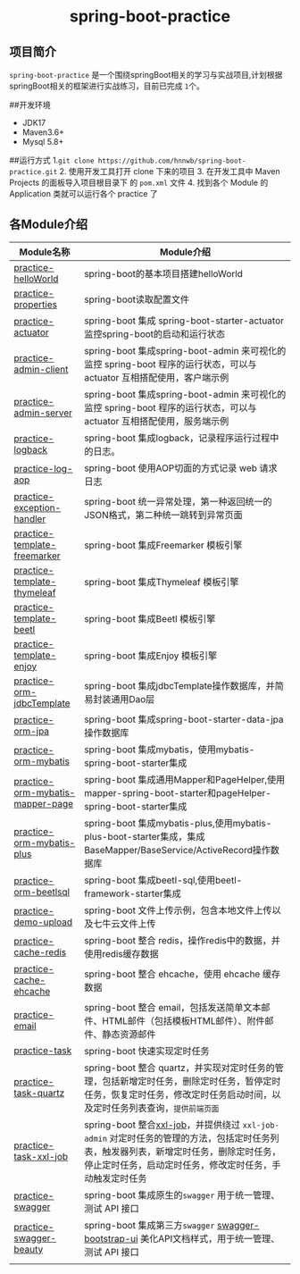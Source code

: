 <h1 align="center">spring-boot-practice</h1>

## 项目简介

`spring-boot-practice` 是一个围绕springBoot相关的学习与实战项目,计划根据springBoot相关的框架进行实战练习，目前已完成 `1`个。

##开发环境

- JDK17
- Maven3.6+
- Mysql 5.8+

##运行方式
1.`git clone https://github.com/hnnwb/spring-boot-practice.git`
2. 使用开发工具打开 clone 下来的项目
3. 在开发工具中 Maven Projects 的面板导入项目根目录下 的 `pom.xml` 文件
4. 找到各个 Module 的 Application 类就可以运行各个 practice 了

## 各Module介绍


| Module名称                                                             | Module介绍                                                                                                                                                                                                                               |
| ---------------------------------------------------------------------- | ---------------------------------------------------------------------------------------------------------------------------------------------------------------------------------------------------------------------------------------- |
| [practice-helloWorld](./practice-helloworld)                           | spring-boot的基本项目搭建helloWorld                                                                                                                                                                                                      |
| [practice-properties](./practice-properties)                           | spring-boot读取配置文件                                                                                                                                                                                                                  |
| [practice-actuator](./practice-actuator)                               | spring-boot 集成 spring-boot-starter-actuator 监控spring-boot的启动和运行状态                                                                                                                                                            |
| [practice-admin-client](./practice-admin-client)                       | spring-boot 集成spring-boot-admin 来可视化的监控 spring-boot 程序的运行状态，可以与 actuator 互相搭配使用，客户端示例                                                                                                                    |
| [practice-admin-server](./practice-admin-server)                       | spring-boot 集成spring-boot-admin 来可视化的监控 spring-boot 程序的运行状态，可以与 actuator 互相搭配使用，服务端示例                                                                                                                    |
| [practice-logback](./practice-logback)                                 | spring-boot 集成logback，记录程序运行过程中的日志。                                                                                                                                                                                      |
| [practice-log-aop](./practice-log-aop)                                 | spring-boot 使用AOP切面的方式记录 web 请求日志                                                                                                                                                                                           |
| [practice-exception-handler](./practice-exception-handler)             | spring-boot 统一异常处理，第一种返回统一的JSON格式，第二种统一跳转到异常页面                                                                                                                                                             |
| [practice-template-freemarker](./practice-template-freemarker)         | spring-boot 集成Freemarker 模板引擎                                                                                                                                                                                                      |
| [practice-template-thymeleaf](./practice-template-thymeleaf)           | spring-boot 集成Thymeleaf 模板引擎                                                                                                                                                                                                       |
| [practice-template-beetl](./practice-template-beetl)                   | spring-boot 集成Beetl 模板引擎                                                                                                                                                                                                           |
| [practice-template-enjoy](./practice-template-enjoy)                   | spring-boot 集成Enjoy 模板引擎                                                                                                                                                                                                           |
| [practice-orm-jdbcTemplate](./practice-orm-jdbcTemplate)               | spring-boot 集成jdbcTemplate操作数据库，并简易封装通用Dao层                                                                                                                                                                              |
| [practice-orm-jpa](./practice-orm-jpa)                                 | spring-boot 集成spring-boot-starter-data-jpa操作数据库                                                                                                                                                                                   |
| [practice-orm-mybatis](./practice-orm-mybatis)                         | spring-boot 集成mybatis，使用mybatis-spring-boot-starter集成                                                                                                                                                                             |
| [practice-orm-mybatis-mapper-page](./practice-orm-mybatis-mapper-page) | spring-boot 集成通用Mapper和PageHelper,使用mapper-spring-boot-starter和pageHelper-spring-boot-starter集成                                                                                                                                |
| [practice-orm-mybatis-plus](./practice-orm-mybatis-plus)               | spring-boot 集成mybatis-plus,使用mybatis-plus-boot-starter集成，集成BaseMapper/BaseService/ActiveRecord操作数据库                                                                                                                        |
| [practice-orm-beetlsql](./practice-orm-beetlsql)                       | spring-boot 集成beetl-sql,使用beetl-framework-starter集成                                                                                                                                                                                |
| [practice-demo-upload](./practice-demo-upload)                         | spring-boot 文件上传示例，包含本地文件上传以及七牛云文件上传                                                                                                                                                                             |
| [practice-cache-redis](./practice-cache-redis)                         | spring-boot 整合 redis，操作redis中的数据，并使用redis缓存数据                                                                                                                                                                           |
| [practice-cache-ehcache](./practice-cache-ehcache)                     | spring-boot 整合 ehcache，使用 ehcache 缓存数据                                                                                                                                                                                          |
| [practice-email](./practice-email)                                     | spring-boot 整合 email，包括发送简单文本邮件、HTML邮件（包括模板HTML邮件）、附件邮件、静态资源邮件                                                                                                                                       |
| [practice-task](./practice-task)                                       | spring-boot 快速实现定时任务                                                                                                                                                                                                             |
| [practice-task-quartz](./practice-task-quartz)                         | spring-boot 整合 quartz，并实现对定时任务的管理，包括新增定时任务，删除定时任务，暂停定时任务，恢复定时任务，修改定时任务启动时间，以及定时任务列表查询，`提供前端页面`                                                                  |
| [practice-task-xxl-job](./practice-task-xxl-job)                       | spring-boot 整合[xxl-job](http://www.xuxueli.com/xxl-job/en/#/)，并提供绕过 `xxl-job-admin` 对定时任务的管理的方法，包括定时任务列表，触发器列表，新增定时任务，删除定时任务，停止定时任务，启动定时任务，修改定时任务，手动触发定时任务 |
| [practice-swagger](./practice-swagger)                                 | spring-boot 集成原生的`swagger` 用于统一管理、测试 API 接口                                                                                                                                                                              |
| [practice-swagger-beauty](./practice-swagger-beauty)                   | spring-boot 集成第三方`swagger` [swagger-bootstrap-ui](https://github.com/xiaoymin/Swagger-Bootstrap-UI) 美化API文档样式，用于统一管理、测试 API 接口                                                                                    |
|                                                                        |                                                                                                                                                                                                                                          |
